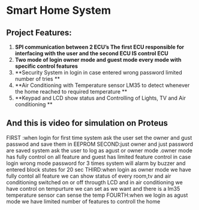 
# Smart Home System
##  Project Features:
1.	**SPI communication between 2 ECU’s The first ECU responsible for interfacing with the user and the second ECU IS control ECU**
2.	**Two mode of login owner mode and guest mode every mode with specific control features**
3.	**Security System in login in case entered wrong password limited number of tries **
4.	**Air Conditioning with Temperature sensor LM35 to detect whenever the home reached to required temperature ** 
5.	**Keypad and LCD show status and Controlling of  Lights, TV and  Air conditioning ** 

## And this is  video for simulation on Proteus

FIRST :when login for first time system ask the user set the owner and gust passwod and save them in EEPROM
SECOND:just owner and just password are saved system ask the user to log as agust or owner mode .owner mode has fully control on all feature and guest has limited feature control
in case login wrong mode password for 3 times system will alarm by buzzer and entered block stutes for 20 sec 
THIRD:when login as owner mode we have fully contol all feature we can show status of every room,tv and air conditioning switched on or off througth LCD and in air conditioning we have control on tempurture we can set as we want and there is a lm35 temperature sensor can sense the temp 
FOURTH:when we login as agust mode we have limited number of features to controll the home 


